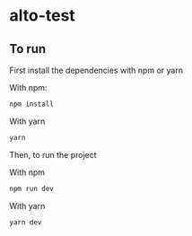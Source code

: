# alto-test

## To run

First install the dependencies with npm or yarn

With npm:
```bash
npm install
```

With yarn
```bash
yarn
```

Then, to run the project

With npm
```bash
npm run dev
```

With yarn
```bash
yarn dev
```

